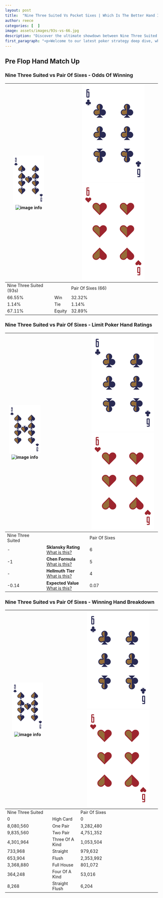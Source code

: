 ```yaml
---
layout: post
title:  "Nine Three Suited Vs Pocket Sixes | Which Is The Better Hand In Poker? A Complete Guide"
author: reece
categories: [  ]
image: assets/images/93s-vs-66.jpg
description: "Discover the ultimate showdown between Nine Three Suited and Pair Of Sixes in poker! Uncover the odds, strategies, and scenarios where one hand triumphs over the other. Get ready to up your poker game with this thrilling analysis."
first_paragraph: "<p>Welcome to our latest poker strategy deep dive, where we're pitting two distinct hands against each other in a high-stakes showdown: Nine Three Suited vs Pair Of Sixes.</p><p>In the dynamic world of poker, every decision counts, and knowing which hand holds the upper hand is key to your success at the table.</p><p>In this article, we'll dissect these two hands, explore the scenarios where one dominates the other, and equip you with the knowledge to make strategic choices that can tip the odds in your favor.</p><p>Get ready to unravel the intriguing dynamics of these poker hands and elevate your game to new heights.</p>"
---
```




[comment]: # (sp0)

## Pre Flop Hand Match Up

<div class="table hand-ratings" markdown="1"> 



### Nine Three Suited vs Pair Of Sixes - Odds Of Winning


    
| ![image info](assets/images/hand1/9.png) ![image info](assets/images/hand1/3s.png) |  | ![image info](assets/images/hand2/6.png) ![image info](assets/images/hand2/6o.png) |
| -------- | -------- | -------- |
| Nine Three Suited (93s) |  | Pair Of Sixes (66) |
| 66.55% | Win | 32.32% |
| 1.14% | Tie | 1.14% |
| 67.11% | Equity | 32.89% |




[comment]: # (sp1)



### Nine Three Suited vs Pair Of Sixes - Limit Poker Hand Ratings


    
| ![image info](assets/images/hand1/9.png) ![image info](assets/images/hand1/3s.png) |  | ![image info](assets/images/hand2/6.png) ![image info](assets/images/hand2/6o.png) |
| -------- | -------- | -------- |
| Nine Three Suited |  | Pair Of Sixes |
| - | **Sklansky Rating** [What is this?](/sklansky-rating-explained) | 6 |
| -1 | **Chen Formula** [What is this?](/chen-formula-explained) | 5 |
| - | **Hellmuth Tier** [What is this?](/Hellmuth-tier-explained) | 4 |
| -0.14 | **Expected Value** [What is this?](/expected-value-explained) | 0.07 |




[comment]: # (sp2)



### Nine Three Suited vs Pair Of Sixes - Winning Hand Breakdown


    
| ![image info](assets/images/hand1/9.png) ![image info](assets/images/hand1/3s.png) |  | ![image info](assets/images/hand2/6.png) ![image info](assets/images/hand2/6o.png) |
| -------- | -------- | -------- |
| Nine Three Suited |  | Pair Of Sixes |
| 0 | High Card | 0 |
| 8,080,560 | One Pair | 3,282,480 |
| 9,835,560 | Two Pair | 4,751,352 |
| 4,301,964 | Three Of A Kind | 1,053,504 |
| 733,968 | Straight | 979,632 |
| 653,904 | Flush | 2,353,992 |
| 3,368,880 | Full House | 801,072 |
| 364,248 | Four Of A Kind | 53,016 |
| 8,268 | Straight Flush | 6,204 |




[comment]: # (sp3)



</div>

[comment]: # (sp4)



[comment]: # (sp5)

